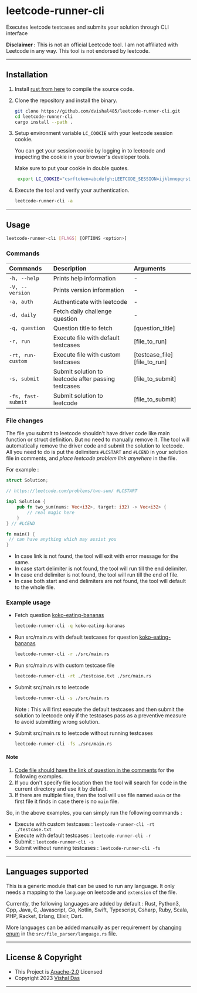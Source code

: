 # leetcode-runner-cli

Executes leetcode testcases and submits your solution through CLI interface

**Disclaimer :** This is not an official Leetcode tool. I am not affiliated with Leetcode in any way. This tool is not endorsed by leetcode.

---

## Installation

1. Install [rust from here](https://www.rust-lang.org/tools/install) to compile the source code.

1. Clone the repository and install the binary.

    ```bash
    git clone https://github.com/dvishal485/leetcode-runner-cli.git
    cd leetcode-runner-cli
    cargo install --path .
    ```

1. Setup environment variable `LC_COOKIE` with your leetcode session cookie.

   You can get your session cookie by logging in to leetcode and inspecting the cookie in your browser's developer tools.

   Make sure to put your cookie in double quotes.

   ```bash
    export LC_COOKIE="csrftoken=abcdefgh;LEETCODE_SESSION=ijklmnopqrstuvwxyz;"
    ```

1. Execute the tool and verify your authentication.

    ```bash
    leetcode-runner-cli -a
    ```

---

## Usage

```bash
leetcode-runner-cli [FLAGS] [OPTIONS <option>]
```

### Commands

| Commands           | Description                                         | Arguments                     |
| :----------------- | :-------------------------------------------------- | :---------------------------- |
| `-h, --help`       | Prints help information                             | -                             |
| `-V, --version`    | Prints version information                          | -                             |
| `-a, auth`         | Authenticate with leetcode                          | -                             |
| `-d, daily`        | Fetch daily challenge question                      | -                             |
| `-q, question`     | Question title to fetch                             | [question_title]              |
| `-r, run`          | Execute file with default testcases                 | [file_to_run]                 |
| `-rt, run-custom`  | Execute file with custom testcases                  | [testcase_file] [file_to_run] |
| `-s, submit`       | Submit solution to leetcode after passing testcases | [file_to_submit]              |
| `-fs, fast-submit` | Submit solution to leetcode                         | [file_to_submit]              |

### File changes

The file you submit to leetcode shouldn't have driver code like main function or struct definition. But no need to manually remove it. The tool will automatically remove the driver code and submit the solution to leetcode. All you need to do is put the delimiters `#LCSTART` and `#LCEND` in your solution file in comments, and *place leetcode problem link anywhere* in the file.

For example :

```rust
struct Solution;

// https://leetcode.com/problems/two-sum/ #LCSTART

impl Solution {
    pub fn two_sum(nums: Vec<i32>, target: i32) -> Vec<i32> {
        // real magic here
    }
} // #LCEND

fn main() {
 // can have anything which may assist you
}
```

- In case link is not found, the tool will exit with error message for the same.
- In case start delimiter is not found, the tool will run till the end delimiter.
- In case end delimiter is not found, the tool will run till the end of file.
- In case both start and end delimiters are not found, the tool will default to the whole file.

### Example usage

- Fetch question [koko-eating-bananas](https://leetcode.com/problems/koko-eating-bananas/)

    ```bash
    leetcode-runner-cli -q koko-eating-bananas
    ```

- Run src/main.rs with default testcases for question [koko-eating-bananas](https://leetcode.com/problems/koko-eating-bananas/)

    ```bash
    leetcode-runner-cli -r ./src/main.rs
    ```

- Run src/main.rs with custom testcase file

    ```bash
    leetcode-runner-cli -rt ./testcase.txt ./src/main.rs
    ```

- Submit src/main.rs to leetcode

    ```bash
    leetcode-runner-cli -s ./src/main.rs
    ```

    Note : This will first execute the default testcases and then submit the solution to leetcode only if the testcases pass as a preventive measure to avoid submitting wrong solution.

- Submit src/main.rs to leetcode without running testcases

    ```bash
    leetcode-runner-cli -fs ./src/main.rs
    ```

#### Note

1. [Code file should have the link of question in the comments](#file-changes) for the following examples.
2. If you don't specify file location then the tool will search for code in the current directory and use it by default.
3. If there are multiple files, then the tool will use file named `main` or the first file it finds in case there is no `main` file.

So, in the above examples, you can simply run the following commands :

- Execute with custom testcases : `leetcode-runner-cli -rt ./testcase.txt`
- Execute with default testcases : `leetcode-runner-cli -r`
- Submit : `leetcode-runner-cli -s`
- Submit without running testcases : `leetcode-runner-cli -fs`
  
---

## Languages supported

This is a generic module that can be used to run any language. It only needs a mapping to the `language` on leetcode and `extension` of the file.

Currently, the following languages are added by default :
Rust, Python3, Cpp, Java, C, Javascript, Go, Kotlin, Swift, Typescript, Csharp, Ruby, Scala, PHP, Racket, Erlang, Elixir, Dart.

More languages can be added manually as per requirement by [changing enum](https://github.com/dvishal485/leetcode-runner-cli/blob/main/src/file_parser/language.rs) in the `src/file_parser/language.rs` file.

---

## License & Copyright

- This Project is [Apache-2.0](./LICENSE) Licensed
- Copyright 2023 [Vishal Das](https://github.com/dvishal485)

---
